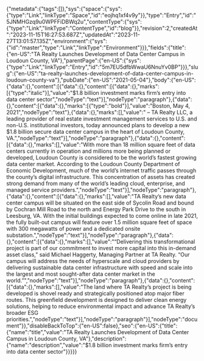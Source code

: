 {"metadata":{"tags":[]},"sys":{"space":{"sys":{"type":"Link","linkType":"Space","id":"eojhq1xf4v9y"}},"type":"Entry","id":"5JNMHGzq9u0WPFFiDBWq2u","contentType":{"sys":{"type":"Link","linkType":"ContentType","id":"blog"}},"revision":2,"createdAt":"2023-11-15T16:27:53.687Z","updatedAt":"2023-11-27T13:01:57.135Z","environment":{"sys":{"id":"master","type":"Link","linkType":"Environment"}}},"fields":{"title":{"en-US":"TA Realty Launches Development of Data Center Campus in Loudoun County, VA"},"parentPage":{"en-US":{"sys":{"type":"Link","linkType":"Entry","id":"5m7EU5dfbWwaU6NnuYv0BP"}}},"slug":{"en-US":"ta-realty-launches-development-of-data-center-campus-in-loudoun-county-va"},"pubDate":{"en-US":"2021-05-04"},"body":{"en-US":{"data":{},"content":[{"data":{},"content":[{"data":{},"marks":[{"type":"italic"}],"value":"$1.8 billion investment marks firm’s entry into data center sector","nodeType":"text"}],"nodeType":"paragraph"},{"data":{},"content":[{"data":{},"marks":[{"type":"bold"}],"value":"Boston, May 4, 2021","nodeType":"text"},{"data":{},"marks":[],"value":" – TA Realty LLC, a leading provider of real estate investment management services to U.S. and non-U.S. institutional investors, today announced plans to develop a new $1.8 billion secure data center campus in the heart of Loudoun County, VA.","nodeType":"text"}],"nodeType":"paragraph"},{"data":{},"content":[{"data":{},"marks":[],"value":"With more than 18 million square feet of data centers currently in operation and millions more being planned or developed, Loudoun County is considered to be the world’s fastest growing data center market. According to the Loudoun County Department of Economic Development, much of the world’s internet traffic passes through the county’s digital infrastructure. This concentration of assets has created strong demand from many of the world’s leading cloud, enterprise, and managed service providers.","nodeType":"text"}],"nodeType":"paragraph"},{"data":{},"content":[{"data":{},"marks":[],"value":"TA Realty’s new data center campus will be situated on the east side of Sycolin Road and bound by Cochran Mill Road to the north and Energy Park Drive to the south in Leesburg, VA. With the initial buildings expected to come online in late 2021, the fully built-out campus will feature over 1.5 million square feet of space with 300 megawatts of power and a dedicated onsite substation.","nodeType":"text"}],"nodeType":"paragraph"},{"data":{},"content":[{"data":{},"marks":[],"value":"“Delivering this transformational project is part of our commitment to invest more capital into this in-demand asset class,” said Michael Haggerty, Managing Partner at TA Realty. “Our campus will address the needs of hyperscale and cloud providers by delivering sustainable data center infrastructure with speed and scale into the largest and most sought-after data center market in the world.”","nodeType":"text"}],"nodeType":"paragraph"},{"data":{},"content":[{"data":{},"marks":[],"value":"The land where TA Realty’s project is being developed is shovel ready and strategically positioned atop major fiber routes. This greenfield development is designed to deliver clean energy solutions, helping to reduce environmental impact and advance TA Realty’s broader ESG priorities.","nodeType":"text"}],"nodeType":"paragraph"}],"nodeType":"document"}},"disableBackToTop":{"en-US":false},"seo":{"en-US":{"title":{"name":"title","value":"TA Realty Launches Development of Data Center Campus in Loudoun County, VA"},"description":{"name":"description","value":"$1.8 billion investment marks firm’s entry into data center sector"}}}}}